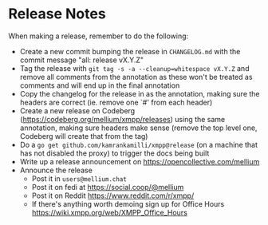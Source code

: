 # Release Notes

When making a release, remember to do the following:

- Create a new commit bumping the release in `CHANGELOG.md` with the commit
  message "all: release vX.Y.Z"
- Tag the release with `git tag -s -a --cleanup=whitespace vX.Y.Z` and remove
  all comments from the annotation as these won't be treated as comments and
  will end up in the final annotation
- Copy the changelog for the release in as the annotation, making sure the
  headers are correct (ie. remove one `#' from each header)
- Create a new release on Codeberg (https://codeberg.org/mellium/xmpp/releases)
  using the same annotation, making sure headers make sense (remove the top
  level one, Codeberg will create that from the tag)
- Do a `go get github.com/kamrankamilli/xmpp@release` (on a machine that has not disabled the
  proxy) to trigger the docs being built
- Write up a release announcement on https://opencollective.com/mellium
- Announce the release
  - Post it in `users@mellium.chat`
  - Post it on fedi at https://social.coop/@mellium
  - Post it on Reddit https://www.reddit.com/r/xmpp/
  - If there's anything worth demoing sign up for Office Hours
    https://wiki.xmpp.org/web/XMPP_Office_Hours
